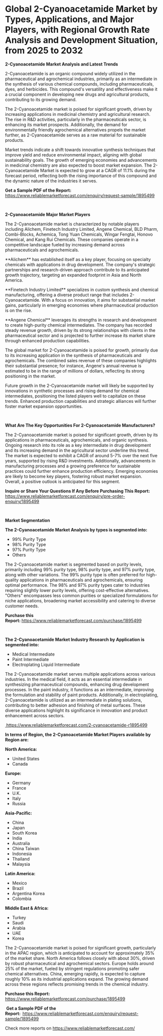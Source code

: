 <p><h1>Global 2-Cyanoacetamide Market by Types, Applications, and Major Players, with Regional Growth Rate Analysis and Development Situation, from 2025 to 2032</h1></p><p><strong>2-Cyanoacetamide Market Analysis and Latest Trends</strong></p>
<p><p>2-Cyanoacetamide is an organic compound widely utilized in the pharmaceutical and agrochemical industries, primarily as an intermediate in the synthesis of various chemical compounds, including pharmaceuticals, dyes, and herbicides. This compound's versatility and effectiveness make it a crucial component in developing new drugs and agricultural products, contributing to its growing demand.</p><p>The 2-Cyanoacetamide market is poised for significant growth, driven by increasing applications in medicinal chemistry and agricultural research. The rise in R&D activities, particularly in the pharmaceuticals sector, is enhancing its market prospects. Additionally, the demand for environmentally friendly agrochemical alternatives propels the market further, as 2-Cyanoacetamide serves as a raw material for sustainable products.</p><p>Market trends indicate a shift towards innovative synthesis techniques that improve yield and reduce environmental impact, aligning with global sustainability goals. The growth of emerging economies and advancements in medicinal chemistry are also expected to boost market expansion. The 2-Cyanoacetamide Market is expected to grow at a CAGR of 11.1% during the forecast period, reflecting both the rising importance of this compound and the dynamic nature of the industries it serves.</p></p>
<p><strong>Get a Sample PDF of the Report:&nbsp;</strong> <a href="https://www.reliablemarketforecast.com/enquiry/request-sample/1895499?utm_campaign=2144&utm_medium=2&utm_source=Github&utm_content=ia&utm_term=30012025&utm_id=2-cyanoacetamide">https://www.reliablemarketforecast.com/enquiry/request-sample/1895499</a></p>
<p>&nbsp;</p>
<p><strong>2-Cyanoacetamide Major Market Players</strong></p>
<p><p>The 2-Cyanoacetamide market is characterized by notable players including Alichem, Finetech Industry Limited, Angene Chemical, BLD Pharm, Combi-Blocks, Achemica, Tong Yuan Chemicals, Wingar Fengtai, Honovo Chemical, and Kang Rui Chemicals. These companies operate in a competitive landscape fueled by increasing demand across pharmaceuticals and agrochemicals.</p><p>**Alichem** has established itself as a key player, focusing on specialty chemicals with applications in drug development. The company's strategic partnerships and research-driven approach contribute to its anticipated growth trajectory, targeting an expanded footprint in Asia and North America.</p><p>**Finetech Industry Limited** specializes in custom synthesis and chemical manufacturing, offering a diverse product range that includes 2-Cyanoacetamide. With a focus on innovation, it aims for substantial market gains, particularly in emerging economies where pharmaceutical production is on the rise.</p><p>**Angene Chemical** leverages its strengths in research and development to create high-purity chemical intermediates. The company has recorded steady revenue growth, driven by its strong relationships with clients in the pharmaceutical sector and is projected to further increase its market share through enhanced production capabilities.</p><p>The global market for 2-Cyanoacetamide is poised for growth, primarily due to its increasing application in the synthesis of pharmaceuticals and agrochemicals. The combined sales revenue of these companies highlights their substantial presence; for instance, Angene's annual revenue is estimated to be in the range of millions of dollars, reflecting its strong positioning in the market.</p><p>Future growth in the 2-Cyanoacetamide market will likely be supported by innovations in synthetic processes and rising demand for chemical intermediates, positioning the listed players well to capitalize on these trends. Enhanced production capabilities and strategic alliances will further foster market expansion opportunities.</p></p>
<p>&nbsp;</p>
<p><strong>What Are The Key Opportunities For 2-Cyanoacetamide Manufacturers?</strong></p>
<p><p>The 2-Cyanoacetamide market is poised for significant growth, driven by its applications in pharmaceuticals, agrochemicals, and organic synthesis. Ongoing research into its role as a key intermediate in drug development and its increasing demand in the agricultural sector underline this trend. The market is expected to exhibit a CAGR of around 5-7% over the next five years, supported by rising R&D investments. Additionally, advancements in manufacturing processes and a growing preference for sustainable practices could further enhance production efficiency. Emerging economies are likely to become key players, fostering robust market expansion. Overall, a positive outlook is anticipated for this segment.</p></p>
<p><strong>Inquire or Share Your Questions If Any Before Purchasing This Report:</strong> <a href="https://www.reliablemarketforecast.com/enquiry/pre-order-enquiry/1895499?utm_campaign=2144&utm_medium=2&utm_source=Github&utm_content=ia&utm_term=30012025&utm_id=2-cyanoacetamide">https://www.reliablemarketforecast.com/enquiry/pre-order-enquiry/1895499</a></p>
<p>&nbsp;</p>
<p><strong>Market Segmentation</strong></p>
<p><strong>The 2-Cyanoacetamide Market Analysis by types is segmented into:</strong></p>
<p><ul><li>99% Purity Type</li><li>98% Purity Type</li><li>97% Purity Type</li><li>Others</li></ul></p>
<p><p>The 2-Cyanoacetamide market is segmented based on purity levels, primarily including 99% purity type, 98% purity type, and 97% purity type, along with other variations. The 99% purity type is often preferred for high-quality applications in pharmaceuticals and agrochemicals, ensuring optimal performance. The 98% and 97% purity types cater to industries requiring slightly lower purity levels, offering cost-effective alternatives. "Others" encompasses less common purities or specialized formulations for niche applications, broadening market accessibility and catering to diverse customer needs.</p></p>
<p><strong>Purchase this Report:&nbsp;</strong><a href="https://www.reliablemarketforecast.com/purchase/1895499?utm_campaign=2144&utm_medium=2&utm_source=Github&utm_content=ia&utm_term=30012025&utm_id=2-cyanoacetamide">https://www.reliablemarketforecast.com/purchase/1895499</a></p>
<p>&nbsp;</p>
<p><strong>The 2-Cyanoacetamide Market Industry Research by Application is segmented into:</strong></p>
<p><ul><li>Medical Intermediate</li><li>Paint Intermediate</li><li>Electroplating Liquid Intermediate</li></ul></p>
<p><p>The 2-Cyanoacetamide market serves multiple applications across various industries. In the medical field, it acts as an essential intermediate in synthesizing pharmaceutical compounds, enhancing drug development processes. In the paint industry, it functions as an intermediate, improving the formulation and stability of paint products. Additionally, in electroplating, 2-Cyanoacetamide is utilized as an intermediate in plating solutions, contributing to better adhesion and finishing of metal surfaces. These diverse applications highlight its significance in innovation and product enhancement across sectors.</p></p>
<p><a href="https://www.reliablemarketforecast.com/2-cyanoacetamide-r1895499?utm_campaign=2144&utm_medium=2&utm_source=Github&utm_content=ia&utm_term=30012025&utm_id=2-cyanoacetamide">&nbsp;https://www.reliablemarketforecast.com/2-cyanoacetamide-r1895499</a></p>
<p><strong>In terms of Region, the 2-Cyanoacetamide Market Players available by Region are:</strong></p>
<p>
    <p> <strong> North America: </strong>
        <ul>
            <li>United States</li>
            <li>Canada</li>
        </ul>
        </p> 
    <p> <strong> Europe: </strong>
        <ul>
            <li>Germany</li>
            <li>France</li>
            <li>U.K.</li>
            <li>Italy</li>
            <li>Russia</li>
        </ul>
        </p> 
    <p> <strong> Asia-Pacific: </strong>
        <ul>
            <li>China</li>
            <li>Japan</li>
            <li>South Korea</li>
            <li>India</li>
            <li>Australia</li>
            <li>China Taiwan</li>
            <li>Indonesia</li>
            <li>Thailand</li>
            <li>Malaysia</li>
        </ul>
        </p> 
    <p> <strong> Latin America: </strong>
        <ul>
            <li>Mexico</li>
            <li>Brazil</li>
            <li>Argentina Korea</li>
            <li>Colombia</li>
        </ul>
        </p> 
    <p> <strong> Middle East & Africa: </strong>
        <ul>
            <li>Turkey</li>
            <li>Saudi</li>
            <li>Arabia</li>
            <li>UAE</li>
            <li>Korea</li>
        </ul>
    </p>
    </p>
<p><p>The 2-Cyanoacetamide market is poised for significant growth, particularly in the APAC region, which is anticipated to account for approximately 35% of the market share. North America follows closely with about 30%, driven by robust pharmaceutical and agrochemical sectors. Europe holds around 25% of the market, fueled by stringent regulations promoting safer chemical alternatives. China, emerging rapidly, is expected to capture roughly 10% as its industrial applications expand. The growing demand across these regions reflects promising trends in the chemical industry.</p></p>
<p><strong>Purchase this Report: </strong><a href="https://www.reliablemarketforecast.com/purchase/1895499?utm_campaign=2144&utm_medium=2&utm_source=Github&utm_content=ia&utm_term=30012025&utm_id=2-cyanoacetamide">https://www.reliablemarketforecast.com/purchase/1895499</a></p>
<p>&nbsp;<strong>Get a Sample PDF of the Report:&nbsp;&nbsp;</strong><a href="https://www.reliablemarketforecast.com/enquiry/request-sample/1895499?utm_campaign=2144&utm_medium=2&utm_source=Github&utm_content=ia&utm_term=30012025&utm_id=2-cyanoacetamide">https://www.reliablemarketforecast.com/enquiry/request-sample/1895499</a></p>
<p><strong></strong></p>
<p>Check more reports on <a href="https://www.reliablemarketforecast.com/?utm_campaign=2144&utm_medium=2&utm_source=Github&utm_content=ia&utm_term=30012025&utm_id=2-cyanoacetamide">https://www.reliablemarketforecast.com/</a></p>